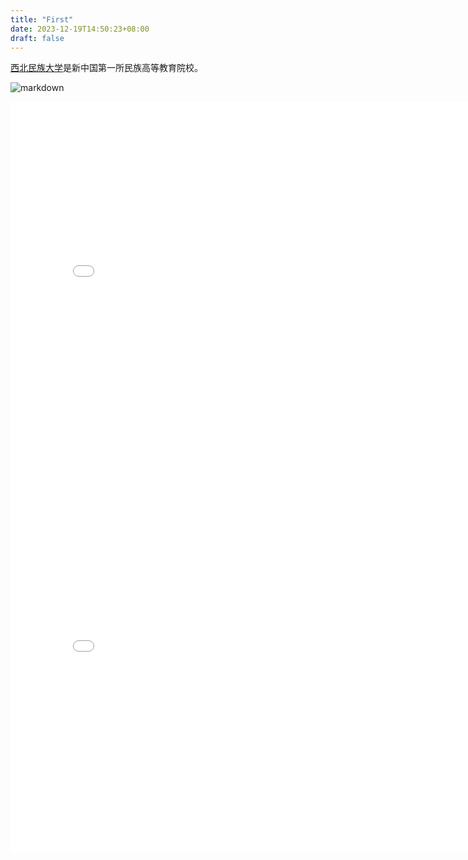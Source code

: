 ```yaml
---
title: "First"
date: 2023-12-19T14:50:23+08:00
draft: false
---
```





[西北民族大学](https://www.xbmu.edu.cn)是新中国第一所民族高等教育院校。



![markdown](https://pic2.zhimg.com/v2-163d0abaa24c39440d53b080ca4b6c7a_r.jpg)



<iframe src="//player.bilibili.com/player.html?aid=834386267&bvid=BV1G34y1F7nZ&cid=1359032219&p=1" scrolling="no" border="0" frameborder="no" framespacing="0" allowfullscreen="true" width="800px" height="600px"> </iframe>



<iframe src="//player.bilibili.com/player.html?aid=834386267&bvid=BV1G34y1F7nZ&cid=1359032219&p=1" scrolling="no" border="0" frameborder="no" framespacing="0" allowfullscreen="true" width="800px" height="600px"> </iframe>

